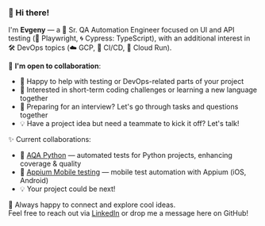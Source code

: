 ### 👋 Hi there!

I'm **Evgeny** — a 🧪 Sr. QA Automation Engineer focused on UI and API testing (🧭 Playwright, 🌀 Cypress: TypeScript), with an additional interest in 🛠️ DevOps topics (☁️ GCP, 🔁 CI/CD, 🚀 Cloud Run).

📌 **I'm open to collaboration**:
- 🤝 Happy to help with testing or DevOps-related parts of your project
- 🧠 Interested in short-term coding challenges or learning a new language together
- 🎯 Preparing for an interview? Let's go through tasks and questions together
- 💡 Have a project idea but need a teammate to kick it off? Let's talk!

✨ Current collaborations:
  
- 🐍 [AQA Python](https://github.com/vitaliiyz/aqa_python) — automated tests for Python projects, enhancing coverage & quality
- 📱 [Appium Mobile testing](https://github.com/LSS35/appium-autotest) — mobile test automation with Appium (iOS, Android)
- 💡 Your project could be next!

💬 Always happy to connect and explore cool ideas.  
Feel free to reach out via [LinkedIn](https://www.linkedin.com/in/ebazhanov) or drop me a message here on GitHub!
